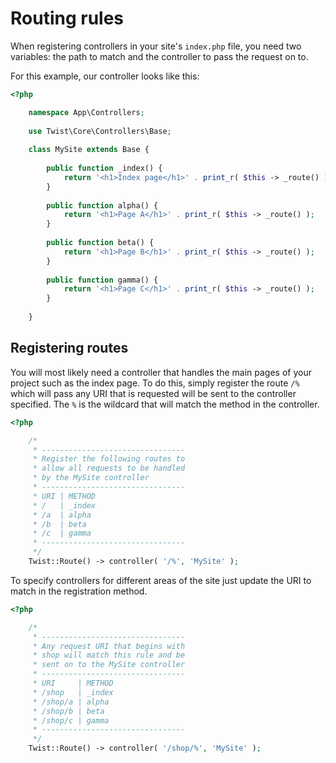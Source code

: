# Routing rules

When registering controllers in your site's `index.php` file, you need two variables: the path to match and the controller to pass the request on to.

For this example, our controller looks like this:

```php
<?php

    namespace App\Controllers;
    
    use Twist\Core\Controllers\Base;
    
    class MySite extends Base {
    
        public function _index() {
            return '<h1>Index page</h1>' . print_r( $this -> _route() );
        }
    
        public function alpha() {
            return '<h1>Page A</h1>' . print_r( $this -> _route() );
        }
    
        public function beta() {
            return '<h1>Page B</h1>' . print_r( $this -> _route() );
        }
    
        public function gamma() {
            return '<h1>Page C</h1>' . print_r( $this -> _route() );
        }
        
    }
```

## Registering routes

You will most likely need a controller that handles the main pages of your project such as the index page. To do this, simply register the route `/%` which will pass any URI that is requested will be sent to the controller specified. The `%` is the wildcard that will match the method in the controller.

```php
<?php

    /*
     * --------------------------------
     * Register the following routes to
     * allow all requests to be handled
     * by the MySite controller
     * --------------------------------
     * URI | METHOD
     * /   | _index
     * /a  | alpha
     * /b  | beta
     * /c  | gamma
     * --------------------------------
     */
    Twist::Route() -> controller( '/%', 'MySite' );
```

To specify controllers for different areas of the site just update the URI to match in the registration method.

```php
<?php

    /*
     * --------------------------------
     * Any request URI that begins with
     * shop will match this rule and be
     * sent on to the MySite controller
     * --------------------------------
     * URI     | METHOD
     * /shop   | _index
     * /shop/a | alpha
     * /shop/b | beta
     * /shop/c | gamma
     * --------------------------------
     */
    Twist::Route() -> controller( '/shop/%', 'MySite' );
```